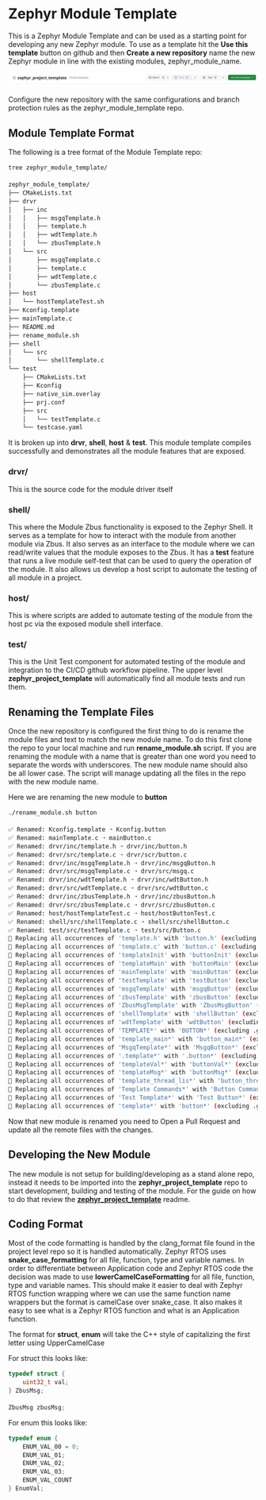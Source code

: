 # Zephyr Module Template

This is a Zephyr Module Template and can be used as a starting point for developing any new Zephyr module.  To use as a template hit the **Use this template** button on github and then **Create a new repository** name the new Zephyr module in line with the existing modules, zephyr_module_name.

![Github Use This Template](doc/assets/githubUseThisTemplate.png)

Configure the new repository with the same configurations and branch protection rules as the zephyr_module_template repo.

## Module Template Format

The following is a tree format of the Module Template repo:

```bash
tree zephyr_module_template/

zephyr_module_template/
├── CMakeLists.txt
├── drvr
│   ├── inc
│   │   ├── msgqTemplate.h
│   │   ├── template.h
│   │   ├── wdtTemplate.h
│   │   └── zbusTemplate.h
│   └── src
│       ├── msgqTemplate.c
│       ├── template.c
│       ├── wdtTemplate.c
│       └── zbusTemplate.c
├── host
│   └── hostTemplateTest.sh
├── Kconfig.template
├── mainTemplate.c
├── README.md
├── rename_module.sh
├── shell
│   └── src
│       └── shellTemplate.c
└── test
    ├── CMakeLists.txt
    ├── Kconfig
    ├── native_sim.overlay
    ├── prj.conf
    ├── src
    │   └── testTemplate.c
    └── testcase.yaml
```

It is broken up into **drvr**, **shell**, **host** & **test**.  This module template compiles successfully and demonstrates all the module features that are exposed.

### drvr/

This is the source code for the module driver itself

### shell/

This where the Module Zbus functionality is exposed to the Zephyr Shell.  It serves as a template for how to interact with the module from another module via Zbus.  It also serves as an interface to the module where we can read/write values that the module exposes to the Zbus.  It has a **test** feature that runs a live module self-test that can be used to query the operation of the module.  It also allows us develop a host script to automate the testing of all module in a project.

### host/

This is where scripts are added to automate testing of the module from the host pc via the exposed module shell interface.

### test/

This is the Unit Test component for automated testing of the module and integration to the CI/CD github workflow pipeline.  The upper level **zephyr_project_template** will automatically find all module tests and run them.

## Renaming the Template Files

Once the new repository is configured the first thing to do is rename the module files and text to match the new module name.  To do this first clone the repo to your local machine and run **rename_module.sh** script.  If you are renaming the module with a name that is greater than one word you need to separate the words with underscores.  The new module name should also be all lower case.  The script will manage updating all the files in the repo with the new module name.

Here we are renaming the new module to **button**

```bash
./rename_module.sh button

✅ Renamed: Kconfig.template ➝ Kconfig.button
✅ Renamed: mainTemplate.c ➝ mainButton.c
✅ Renamed: drvr/inc/template.h ➝ drvr/inc/button.h
✅ Renamed: drvr/src/template.c ➝ drvr/scr/button.c
✅ Renamed: drvr/inc/msgqTemplate.h ➝ drvr/inc/msgqButton.h
✅ Renamed: drvr/src/msgqTemplate.c ➝ drvr/src/msgq.c
✅ Renamed: drvr/inc/wdtTemplate.h ➝ drvr/inc/wdtButton.h
✅ Renamed: drvr/src/wdtTemplate.c ➝ drvr/src/wdtButton.c
✅ Renamed: drvr/inc/zbusTemplate.h ➝ drvr/inc/zbusButton.h
✅ Renamed: drvr/src/zbusTemplate.c ➝ drvr/src/zbusButton.c
✅ Renamed: host/hostTemplateTest.c ➝ host/hostButtonTest.c
✅ Renamed: shell/src/shellTemplate.c ➝ shell/src/shellButton.c
✅ Renamed: test/src/testTemplate.c ➝ test/src/Button.c
🔁 Replacing all occurrences of 'template.h' with 'button.h' (excluding .git)...
🔁 Replacing all occurrences of 'template.c' with 'button.c' (excluding .git)...
🔁 Replacing all occurrences of 'templateInit' with 'buttonInit' (excluding .git)...
🔁 Replacing all occurrences of 'templateMain' with 'buttonMain' (excluding .git)...
🔁 Replacing all occurrences of 'mainTemplate' with 'mainButton' (excluding .git)...
🔁 Replacing all occurrences of 'testTemplate' with 'testButton' (excluding .git)...
🔁 Replacing all occurrences of 'msgqTemplate' with 'msgqButton' (excluding .git)...
🔁 Replacing all occurrences of 'zbusTemplate' with 'zbusButton' (excluding .git)...
🔁 Replacing all occurrences of 'ZbusMsgTemplate' with 'ZbusMsgButton' (excluding .git)...
🔁 Replacing all occurrences of 'shellTemplate' with 'shellButton' (excluding .git)...
🔁 Replacing all occurrences of 'wdtTemplate' with 'wdtButton' (excluding .git)...
🔁 Replacing all occurrences of 'TEMPLATE*' with 'BUTTON*' (excluding .git)...
🔁 Replacing all occurrences of 'template_main*' with 'button_main*' (excluding .git)...
🔁 Replacing all occurrences of 'MsgqTemplate*' with 'MsgqButton*' (excluding .git)...
🔁 Replacing all occurrences of '.template*' with '.button*' (excluding .git)...
🔁 Replacing all occurrences of 'templateVal*' with 'buttonVal*' (excluding .git)...
🔁 Replacing all occurrences of 'templateMsg*' with 'buttonMsg*' (excluding .git)...
🔁 Replacing all occurrences of 'template_thread_lis*' with 'button_thread_lis*' (excluding .git)...
🔁 Replacing all occurrences of 'Template Commands*' with 'Button Commands*' (excluding .git)...
🔁 Replacing all occurrences of 'Test Template*' with 'Test Button*' (excluding .git)...
🔁 Replacing all occurrences of 'template*' with 'button*' (excluding .git)...
```

Now that new module is renamed you need to Open a Pull Request and update all the remote files with the changes.

## Developing the New Module

The new module is not setup for building/developing as a stand alone repo, instead it needs to be imported into the **zephyr_project_template** repo to start development, building and testing of the module.  For the guide on how to do that review the [**zephyr_project_template**](https://github.com/MistyWest/zephyr_project_template) readme.

## Coding Format

Most of the code formatting is handled by the clang_format file found in the project level repo so it is handled automatically.  Zephyr RTOS uses **snake_case_formatting** for all file, function, type and variable names.  In order to differentiate between Application code and Zephyr RTOS code the decision was made to use **lowerCamelCaseFormatting** for all file, function, type and variable names.  This should make it easier to deal with Zephyr RTOS function wrapping where we can use the same function name wrappers but the format is camelCase over snake_case.  It also makes it easy to see what is a Zephyr RTOS function and what is an Application function.

The format for **struct**, **enum**  will take the C++ style of capitalizing the first letter using UpperCamelCase

For struct this looks like:

```c
typedef struct {
    uint32_t val;
} ZbusMsg;

ZbusMsg zbusMsg;
```

For enum this looks like:

```c
typedef enum {
    ENUM_VAL_00 = 0;
    ENUM_VAL_01;
    ENUM_VAL_02;
    ENUM_VAL_03;
    ENUM_VAL_COUNT
} EnumVal;
```

